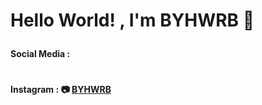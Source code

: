 # <summary><strong>Hello World! , I'm BYHWRB 👋 <p align="left">

Social Media :
#
Instagram : 📷 [BYHWRB](https://www.instagram.com/byhwrb)
